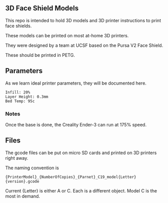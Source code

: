 ## 3D Face Shield Models


This repo is intended to hold 3D models and 3D printer instructions to print face shields.

These models can be printed on most at-home 3D printers.

They were designed by a team at UCSF based on the Pursa V2 Face Shield.

These should be printed in PETG.

## Parameters

As we learn ideal printer parameters, they will be documented here.



	Infill: 20%
	Layer Height: 0.3mm
	Bed Temp: 95c


### Notes

Once the base is done, the Creality Ender-3 can run at 175% speed.

## Files

The gcode files can be put on micro SD cards and printed on 3D printers right away.

The naming convention is


	{PrinterModel}_{NumberOfCopies}_{Parnet}_C19_model{Letter}{version}.gcode


Current {Letter} is either A or C. Each is a different object. Model C is the most in demand.
